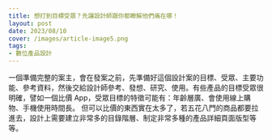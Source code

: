 ```yaml
---
title: 想打到目標受眾？先讓設計師跟你都瞭解他們痛在哪！
layout: post
date: 2023/08/10
cover: /images/article-image5.png
tags:
- 數位產品設計
---
```

一個準備完整的案主，會在發案之前，先準備好這個設計案的目標、受眾、主要功能、參考資料，然後交給設計師參考、發想、研究、使用。有些產品的目標受眾很明確，譬如一個比價 App，受眾目標的特徵可能有：年齡層廣、會使用線上購物、手機使用時間長。 但可以比價的東西實在太多了，若五花八門的商品都要拉進去，設計上需要建立非常多的目錄階層、制定非常多種的產品詳細頁面版型等等。